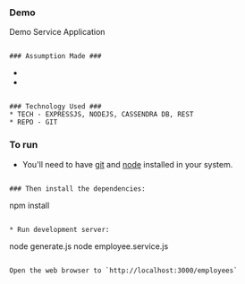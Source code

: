 ### Demo ###
Demo Service Application
```

### Assumption Made ###

```
* 
*
```

### Technology Used ###
* TECH - EXPRESSJS, NODEJS, CASSENDRA DB, REST 
* REPO - GIT

```


### To run

* You'll need to have [git](https://git-scm.com/) and [node](https://nodejs.org/en/) installed in your system.

```

### Then install the dependencies:

```
npm install
```

* Run development server:

```
node generate.js
node employee.service.js


```

Open the web browser to `http://localhost:3000/employees`
